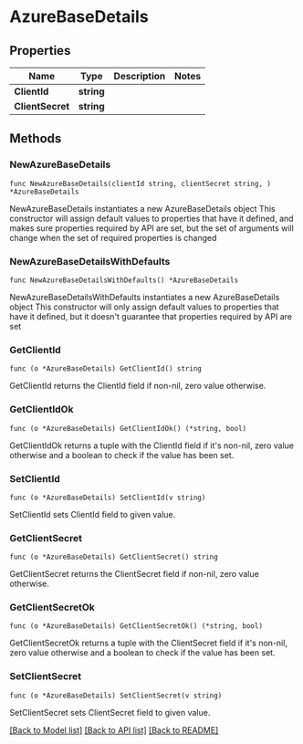 # AzureBaseDetails

## Properties

Name | Type | Description | Notes
------------ | ------------- | ------------- | -------------
**ClientId** | **string** |  | 
**ClientSecret** | **string** |  | 

## Methods

### NewAzureBaseDetails

`func NewAzureBaseDetails(clientId string, clientSecret string, ) *AzureBaseDetails`

NewAzureBaseDetails instantiates a new AzureBaseDetails object
This constructor will assign default values to properties that have it defined,
and makes sure properties required by API are set, but the set of arguments
will change when the set of required properties is changed

### NewAzureBaseDetailsWithDefaults

`func NewAzureBaseDetailsWithDefaults() *AzureBaseDetails`

NewAzureBaseDetailsWithDefaults instantiates a new AzureBaseDetails object
This constructor will only assign default values to properties that have it defined,
but it doesn't guarantee that properties required by API are set

### GetClientId

`func (o *AzureBaseDetails) GetClientId() string`

GetClientId returns the ClientId field if non-nil, zero value otherwise.

### GetClientIdOk

`func (o *AzureBaseDetails) GetClientIdOk() (*string, bool)`

GetClientIdOk returns a tuple with the ClientId field if it's non-nil, zero value otherwise
and a boolean to check if the value has been set.

### SetClientId

`func (o *AzureBaseDetails) SetClientId(v string)`

SetClientId sets ClientId field to given value.


### GetClientSecret

`func (o *AzureBaseDetails) GetClientSecret() string`

GetClientSecret returns the ClientSecret field if non-nil, zero value otherwise.

### GetClientSecretOk

`func (o *AzureBaseDetails) GetClientSecretOk() (*string, bool)`

GetClientSecretOk returns a tuple with the ClientSecret field if it's non-nil, zero value otherwise
and a boolean to check if the value has been set.

### SetClientSecret

`func (o *AzureBaseDetails) SetClientSecret(v string)`

SetClientSecret sets ClientSecret field to given value.



[[Back to Model list]](../README.md#documentation-for-models) [[Back to API list]](../README.md#documentation-for-api-endpoints) [[Back to README]](../README.md)


